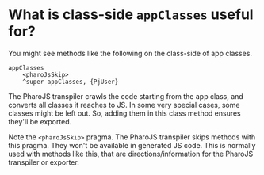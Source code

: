 # What is class-side `appClasses` useful for?

You might see methods like the following on the class-side of app classes.
```smalltalk
appClasses  
	<pharoJsSkip>  
	^super appClasses, {PjUser}
```

The PharoJS transpiler crawls the code starting from the app class, and converts all classes it reaches to JS. In some very special cases, some classes might be left out. So, adding them in this class method ensures they'll be exported.

Note the `<pharoJsSkip>` pragma.  The PharoJS transpiler skips methods with this pragma. They won't be available in generated JS code. This is normally used with methods like this, that are directions/information for the PharoJS transpiler or exporter.